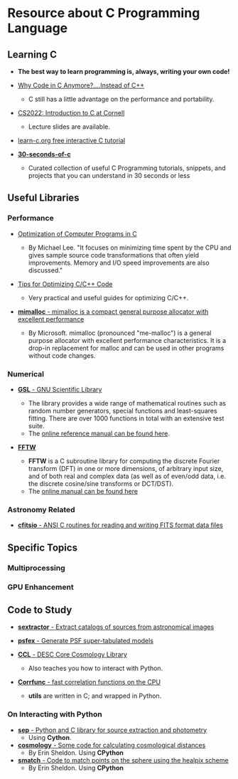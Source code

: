 # Resource about C Programming Language

## Learning C

* **The best way to learn programming is, always, writing your own code!**

* [Why Code in C Anymore?....Instead of C++](http://www.drdobbs.com/cpp/why-code-in-c-anymore/240149452)
    - C still has a little advantage on the performance and portability.

* [CS2022: Introduction to C at Cornell](http://www.cs.cornell.edu/courses/cs2022/2011sp/)
    - Lecture slides are available.

* [learn-c.org free interactive C tutorial](https://www.learn-c.org/)

* [__30-seconds-of-c__](https://github.com/fredsiika/30-seconds-of-c)
    - Curated collection of useful C Programming tutorials, snippets, and projects that you can understand in 30 seconds or less

## Useful Libraries

### Performance

* [Optimization of Computer Programs in C](http://icps.u-strasbg.fr/~bastoul/local_copies/lee.html)
    - By Michael Lee. "It focuses on minimizing time spent by the CPU and gives sample source code transformations that often yield improvements. Memory and I/O speed improvements are also discussed." 

* [Tips for Optimizing C/C++ Code](https://people.cs.clemson.edu/~dhouse/courses/405/papers/optimize.pdf)
    - Very practical and useful guides for optimizing C/C++.

* [__mimalloc__ - mimalloc is a compact general purpose allocator with excellent performance](https://github.com/microsoft/mimalloc)
    - By Microsoft. mimalloc (pronounced "me-malloc") is a general purpose allocator with excellent performance characteristics. It is a drop-in replacement for malloc and can be used in other programs without code changes.

### Numerical

* [__GSL__ - GNU Scientific Library](https://www.gnu.org/software/gsl/)
    - The library provides a wide range of mathematical routines such as random number generators, special functions and least-squares fitting. There are over 1000 functions in total with an extensive test suite.
    - The [online reference manual can be found here](https://www.gnu.org/software/gsl/doc/html/index.html).

* [__FFTW__](http://www.fftw.org/)
    - __FFTW__ is a C subroutine library for computing the discrete Fourier transform (DFT) in one or more dimensions, of arbitrary input size, and of both real and complex data (as well as of even/odd data, i.e. the discrete cosine/sine transforms or DCT/DST).
    - The [online manual can be found here](http://fftw.org/fftw3_doc/)

### Astronomy Related

* [__cfitsio__ - ANSI C routines for reading and writing FITS format data files](https://github.com/healpy/cfitsio)

## Specific Topics

### Multiprocessing

### GPU Enhancement

## Code to Study

* [__sextractor__ - Extract catalogs of sources from astronomical images](https://github.com/astromatic/sextractor)

* [__psfex__ - Generate PSF super-tabulated models](https://github.com/astromatic/psfex)

* [__CCL__ - DESC Core Cosmology Library](https://github.com/LSSTDESC/CCL)
    - Also teaches you how to interact with Python.

* [__Corrfunc__ - fast correlation functions on the CPU](https://github.com/manodeep/Corrfunc)
    - __utils__ are written in C; and wrapped in Python.

### On Interacting with Python

* [__sep__ - Python and C library for source extraction and photometry](https://github.com/kbarbary/sep)
    - Using __Cython__.
* [__cosmology__ - Some code for calculating cosmological distances](https://github.com/esheldon/cosmology)
    - By Erin Sheldon. Using __CPython__
* [__smatch__ - Code to match points on the sphere using the healpix scheme](https://github.com/esheldon/smatch)
    - By Erin Sheldon. Using __CPython__
